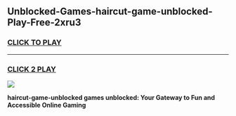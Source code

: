 
## Unblocked-Games-haircut-game-unblocked-Play-Free-2xru3
<h3>
<a href="https://premium76.site?title=haircut-game-unblocked&ref=21A">CLICK TO PLAY</a></h3>
<hr>

<h3>
<a href="https://premium76.site?title=haircut-game-unblocked&ref=21A">CLICK 2 PLAY</a>
  
</h3>

<a href="https://premium76.site?title=haircut-game-unblocked&ref=21A"><img src="https://clearcache.store/games.png"></a>


**haircut-game-unblocked games unblocked: Your Gateway to Fun and Accessible Online Gaming**
